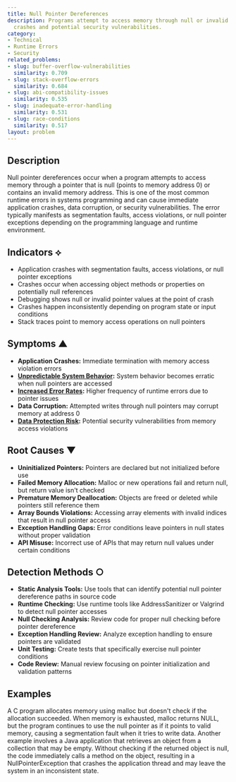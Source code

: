 ```yaml
---
title: Null Pointer Dereferences
description: Programs attempt to access memory through null or invalid pointers, causing
  crashes and potential security vulnerabilities.
category:
- Technical
- Runtime Errors
- Security
related_problems:
- slug: buffer-overflow-vulnerabilities
  similarity: 0.709
- slug: stack-overflow-errors
  similarity: 0.684
- slug: abi-compatibility-issues
  similarity: 0.535
- slug: inadequate-error-handling
  similarity: 0.531
- slug: race-conditions
  similarity: 0.517
layout: problem
---
```


## Description

Null pointer dereferences occur when a program attempts to access memory through a pointer that is null (points to memory address 0) or contains an invalid memory address. This is one of the most common runtime errors in systems programming and can cause immediate application crashes, data corruption, or security vulnerabilities. The error typically manifests as segmentation faults, access violations, or null pointer exceptions depending on the programming language and runtime environment.

## Indicators ⟡

- Application crashes with segmentation faults, access violations, or null pointer exceptions
- Crashes occur when accessing object methods or properties on potentially null references
- Debugging shows null or invalid pointer values at the point of crash
- Crashes happen inconsistently depending on program state or input conditions
- Stack traces point to memory access operations on null pointers

## Symptoms ▲

- **Application Crashes:** Immediate termination with memory access violation errors
- **[Unpredictable System Behavior](unpredictable-system-behavior.md):** System behavior becomes erratic when null pointers are accessed
- **[Increased Error Rates](increased-error-rates.md):** Higher frequency of runtime errors due to pointer issues
- **Data Corruption:** Attempted writes through null pointers may corrupt memory at address 0
- **[Data Protection Risk](data-protection-risk.md):** Potential security vulnerabilities from memory access violations

## Root Causes ▼

- **Uninitialized Pointers:** Pointers are declared but not initialized before use
- **Failed Memory Allocation:** Malloc or new operations fail and return null, but return value isn't checked
- **Premature Memory Deallocation:** Objects are freed or deleted while pointers still reference them
- **Array Bounds Violations:** Accessing array elements with invalid indices that result in null pointer access
- **Exception Handling Gaps:** Error conditions leave pointers in null states without proper validation
- **API Misuse:** Incorrect use of APIs that may return null values under certain conditions

## Detection Methods ○

- **Static Analysis Tools:** Use tools that can identify potential null pointer dereference paths in source code
- **Runtime Checking:** Use runtime tools like AddressSanitizer or Valgrind to detect null pointer accesses
- **Null Checking Analysis:** Review code for proper null checking before pointer dereference
- **Exception Handling Review:** Analyze exception handling to ensure pointers are validated
- **Unit Testing:** Create tests that specifically exercise null pointer conditions
- **Code Review:** Manual review focusing on pointer initialization and validation patterns

## Examples

A C program allocates memory using malloc but doesn't check if the allocation succeeded. When memory is exhausted, malloc returns NULL, but the program continues to use the null pointer as if it points to valid memory, causing a segmentation fault when it tries to write data. Another example involves a Java application that retrieves an object from a collection that may be empty. Without checking if the returned object is null, the code immediately calls a method on the object, resulting in a NullPointerException that crashes the application thread and may leave the system in an inconsistent state.
